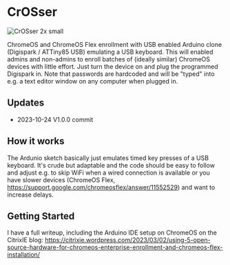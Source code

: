 # CrOSser

![CrOSser 2x small](https://github.com/marcexec/CrOSser/assets/62036115/227bcc1e-a075-4b3f-86b0-7ab73f379d77)


ChromeOS and ChromeOS Flex enrollment with USB enabled Arduino clone (Digispark / ATTiny85 USB) emulating a USB keyboard.
This will enabled admins and non-admins to enroll batches of (ideally similar) ChromeOS devices with little effort.
Just turn the device on and plug the programmed Digispark in. 
Note that passwords are hardcoded and will be "typed" into e.g. a text editor window on any computer when plugged in.

## Updates
* 2023-10-24 V1.0.0 commit

## How it works

The Ardunio sketch basically just emulates timed key presses of a USB keyboard. It's crude but adaptable and the code should be easy to follow and adjust e.g. to skip WiFi when a wired connection is available or you have slower devices (ChromeOS Flex, https://support.google.com/chromeosflex/answer/11552529) and want to increase delays.

## Getting Started
I have a full writeup, including the Arduino IDE setup on ChromeOS on the CitrixIE blog: https://citrixie.wordpress.com/2023/03/02/using-5-open-source-hardware-for-chromeos-enterprise-enrollment-and-chromeos-flex-installation/
